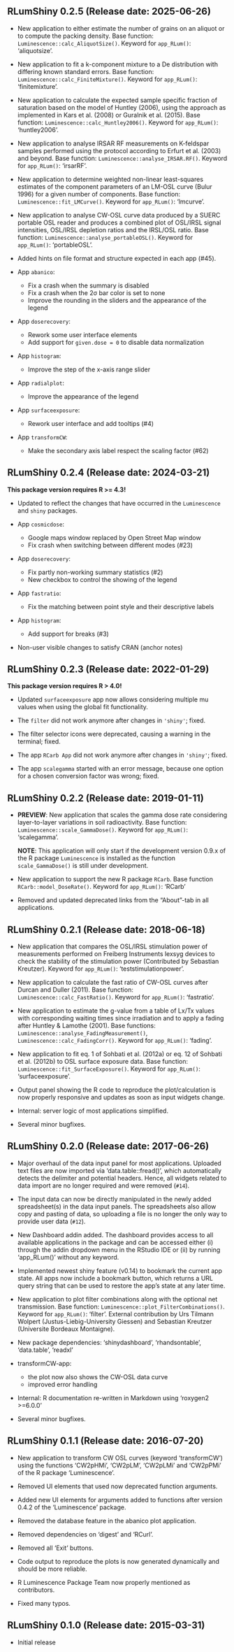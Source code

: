 
<!-- NEWS.md was auto-generated by NEWS.Rmd. Please DO NOT edit by hand!-->

## RLumShiny 0.2.5 (Release date: 2025-06-26)

- New application to either estimate the number of grains on an aliquot
  or to compute the packing density. Base function:
  `Luminescence::calc_AliquotSize()`. Keyword for `app_RLum()`:
  ‘aliquotsize’.

- New application to fit a k-component mixture to a De distribution with
  differing known standard errors. Base function:
  `Luminescence::calc_FiniteMixture()`. Keyword for `app_RLum()`:
  ‘finitemixture’.

- New application to calculate the expected sample specific fraction of
  saturation based on the model of Huntley (2006), using the approach as
  implemented in Kars et al. (2008) or Guralnik et al. (2015). Base
  function: `Luminescence::calc_Huntley2006()`. Keyword for
  `app_RLum()`: ‘huntley2006’.

- New application to analyse IRSAR RF measurements on K-feldspar samples
  performed using the protocol according to Erfurt et al. (2003) and
  beyond. Base function: `Luminescence::analyse_IRSAR.RF()`. Keyword for
  `app_RLum()`: ‘irsarRF’.

- New application to determine weighted non-linear least-squares
  estimates of the component parameters of an LM-OSL curve (Bulur 1996)
  for a given number of components. Base function:
  `Luminescence::fit_LMCurve()`. Keyword for `app_RLum()`: ‘lmcurve’.

- New application to analyse CW-OSL curve data produced by a SUERC
  portable OSL reader and produces a combined plot of OSL/IRSL signal
  intensities, OSL/IRSL depletion ratios and the IRSL/OSL ratio. Base
  function: `Luminescence::analyse_portableOSL()`. Keyword for
  `app_RLum()`: ‘portableOSL’.

- Added hints on file format and structure expected in each app (#45).

- App `abanico`:

  - Fix a crash when the summary is disabled
  - Fix a crash when the 2σ bar color is set to none
  - Improve the rounding in the sliders and the appearance of the legend

- App `doserecovery`:

  - Rework some user interface elements
  - Add support for `given.dose = 0` to disable data normalization

- App `histogram`:

  - Improve the step of the x-axis range slider

- App `radialplot`:

  - Improve the appearance of the legend

- App `surfaceexposure`:

  - Rework user interface and add tooltips (#4)

- App `transformCW`:

  - Make the secondary axis label respect the scaling factor (#62)

## RLumShiny 0.2.4 (Release date: 2024-03-21)

**This package version requires R \>= 4.3!**

- Updated to reflect the changes that have occurred in the
  `Luminescence` and `shiny` packages.

- App `cosmicdose`:

  - Google maps window replaced by Open Street Map window
  - Fix crash when switching between different modes (#23)

- App `doserecovery`:

  - Fix partly non-working summary statistics (#2)
  - New checkbox to control the showing of the legend

- App `fastratio`:

  - Fix the matching between point style and their descriptive labels

- App `histogram`:

  - Add support for breaks (#3)

- Non-user visible changes to satisfy CRAN (anchor notes)

## RLumShiny 0.2.3 (Release date: 2022-01-29)

**This package version requires R \> 4.0!**

- Updated `surfaceexposure` app now allows considering multiple mu
  values when using the global fit functionality.

- The `filter` did not work anymore after changes in `'shiny'`; fixed.

- The filter selector icons were deprecated, causing a warning in the
  terminal; fixed.

- The app `RCarb App` did not work anymore after changes in `'shiny'`;
  fixed.

- The app `scalegamma` started with an error message, because one option
  for a chosen conversion factor was wrong; fixed.

## RLumShiny 0.2.2 (Release date: 2019-01-11)

- **PREVIEW**: New application that scales the gamma dose rate
  considering layer-to-layer variations in soil radioactivity. Base
  function: `Luminescence::scale_GammaDose()`. Keyword for `app_RLum()`:
  ‘scalegamma’.

  **NOTE**: This application will only start if the development version
  0.9.x of the R package `Luminescence` is installed as the function
  `scale_GammaDose()` is still under development.

- New application to support the new R package `RCarb`. Base function
  `RCarb::model_DoseRate()`. Keyword for `app_RLum()`: ‘RCarb’

- Removed and updated deprecated links from the “About”-tab in all
  applications.

## RLumShiny 0.2.1 (Release date: 2018-06-18)

- New application that compares the OSL/IRSL stimulation power of
  measurements performed on Freiberg Instruments lexsyg devices to check
  the stability of the stimulation power (Contributed by Sebastian
  Kreutzer). Keyword for `app_RLum()`: ‘teststimulationpower’.

- New application to calculate the fast ratio of CW-OSL curves after
  Durcan and Duller (2011). Base function:
  `Luminescence::calc_FastRatio()`. Keyword for `app_RLum()`:
  ‘fastratio’.

- New application to estimate the g-value from a table of Lx/Tx values
  with corresponding waiting times since irradiation and to apply a
  fading after Huntley & Lamothe (2001). Base functions:
  `Luminescence::analyse_FadingMeasurement()`,
  `Luminescence::calc_FadingCorr()`. Keyword for `app_RLum()`: ‘fading’.

- New application to fit eq. 1 of Sohbati et al. (2012a) or eq. 12 of
  Sohbati et al. (2012b) to OSL surface exposure data. Base function:
  `Luminescence::fit_SurfaceExposure()`. Keyword for `app_RLum()`:
  ‘surfaceexposure’.

- Output panel showing the R code to reproduce the plot/calculation is
  now properly responsive and updates as soon as input widgets change.

- Internal: server logic of most applications simplified.

- Several minor bugfixes.

## RLumShiny 0.2.0 (Release date: 2017-06-26)

- Major overhaul of the data input panel for most applications. Uploaded
  text files are now imported via ‘data.table::fread()’, which
  automatically detects the delimiter and potential headers. Hence, all
  widgets related to data import are no longer required and were removed
  (`#14`).

- The input data can now be directly manipulated in the newly added
  spreadsheet(s) in the data input panels. The spreadsheets also allow
  copy and pasting of data, so uploading a file is no longer the only
  way to provide user data (`#12`).

- New Dashboard addin added. The dashboard provides access to all
  available applications in the package and can be accessed either (i)
  through the addin dropdown menu in the RStudio IDE or (ii) by running
  ‘app_RLum()’ without any keyword.

- Implemented newest shiny feature (v0.14) to bookmark the current app
  state. All apps now include a bookmark button, which returns a URL
  query string that can be used to restore the app’s state at any later
  time.

- New application to plot filter combinations along with the optional
  net transmission. Base function:
  `Luminescence::plot_FilterCombinations()`. Keyword for `app_RLum()`:
  ‘filter’. External contribution by Urs Tilmann Wolpert
  (Justus-Liebig-University Giessen) and Sebastian Kreutzer (Universite
  Bordeaux Montaigne).

- New package dependencies: ‘shinydashboard’, ‘rhandsontable’,
  ‘data.table’, ‘readxl’

- transformCW-app:

  - the plot now also shows the CW-OSL data curve
  - improved error handling

- Internal: R documentation re-written in Markdown using ‘roxygen2
  \>=6.0.0’

- Several minor bugfixes.

## RLumShiny 0.1.1 (Release date: 2016-07-20)

- New application to transform CW OSL curves (keyword ‘transformCW’)
  using the functions ‘CW2pHMi’, ‘CW2pLM’, ‘CW2pLMi’ and ‘CW2pPMi’ of
  the R package ‘Luminescence’.

- Removed UI elements that used now deprecated function arguments.

- Added new UI elements for arguments added to functions after version
  0.4.2 of the ‘Luminescence’ package.

- Removed the database feature in the abanico plot application.

- Removed dependencies on ‘digest’ and ‘RCurl’.

- Removed all ‘Exit’ buttons.

- Code output to reproduce the plots is now generated dynamically and
  should be more reliable.

- R Luminescence Package Team now properly mentioned as contributors.

- Fixed many typos.

## RLumShiny 0.1.0 (Release date: 2015-03-31)

- Initial release
